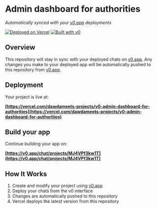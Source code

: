 # Admin dashboard for authorities

*Automatically synced with your [v0.app](https://v0.app) deployments*

[![Deployed on Vercel](https://img.shields.io/badge/Deployed%20on-Vercel-black?style=for-the-badge&logo=vercel)](https://vercel.com/dawdameets-projects/v0-admin-dashboard-for-authorities)
[![Built with v0](https://img.shields.io/badge/Built%20with-v0.app-black?style=for-the-badge)](https://v0.app/chat/projects/MJ4VPf3kw1T)

## Overview

This repository will stay in sync with your deployed chats on [v0.app](https://v0.app).
Any changes you make to your deployed app will be automatically pushed to this repository from [v0.app](https://v0.app).

## Deployment

Your project is live at:

**[https://vercel.com/dawdameets-projects/v0-admin-dashboard-for-authorities](https://vercel.com/dawdameets-projects/v0-admin-dashboard-for-authorities)**

## Build your app

Continue building your app on:

**[https://v0.app/chat/projects/MJ4VPf3kw1T](https://v0.app/chat/projects/MJ4VPf3kw1T)**

## How It Works

1. Create and modify your project using [v0.app](https://v0.app)
2. Deploy your chats from the v0 interface
3. Changes are automatically pushed to this repository
4. Vercel deploys the latest version from this repository
